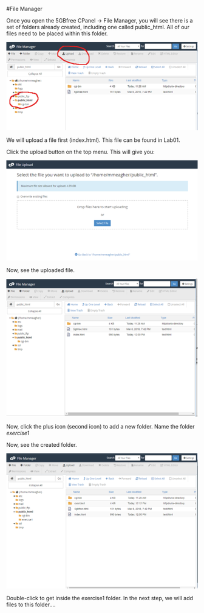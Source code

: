 #File Manager

Once you open the 5GBfree CPanel ->  File Manager, you will see there is a set of folders already created, including one called public_html. All of our files need to be placed within this folder. 

![](./img/07.png)

We will upload a file first (index.html). This file can be found in Lab01.

Click the upload button on the top menu. This will give you: 

![](./img/08.png)

Now, see the uploaded file.

![](./img/09.png)

Now, click the plus icon (second icon) to add a new folder. Name the folder *exercise1*

Now, see the created folder.

![](./img/10.png)

Double-click to get inside the exercise1 folder. In the next step, we will add files to this folder....